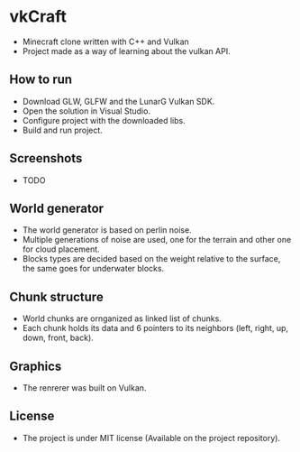 # vkCraft

 - Minecraft clone written with C++ and Vulkan
 - Project made as a way of learning about the vulkan API.

## How to run
 - Download GLW, GLFW and the LunarG Vulkan SDK.
 - Open the solution in Visual Studio.
 - Configure project with the downloaded libs.
 - Build and run project.

## Screenshots
 - TODO

## World generator
 - The world generator is based on perlin noise.
 - Multiple generations of noise are used, one for the terrain and other one for cloud placement.
 - Blocks types are decided based on the weight relative to the surface, the same goes for underwater blocks.

## Chunk structure
 - World chunks are ornganized as linked list of chunks.
 - Each chunk holds its data and 6 pointers to its neighbors (left, right, up, down, front, back).

## Graphics
 - The renrerer was built on Vulkan.

## License
 - The project is under MIT license (Available on the project repository).
 
